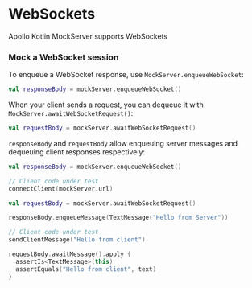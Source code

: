 # WebSockets

Apollo Kotlin MockServer supports WebSockets

### Mock a WebSocket session

To enqueue a WebSocket response, use `MockServer.enqueueWebSocket`:

```kotlin
val responseBody = mockServer.enqueueWebSocket()
```

When your client sends a request, you can dequeue it with `MockServer.awaitWebSocketRequest()`:

```kotlin
val requestBody = mockServer.awaitWebSocketRequest()
```

`responseBody` and `requestBody` allow enqueuing server messages and dequeuing client responses respectively:

```kotlin
val responseBody = mockServer.enqueueWebSocket()

// Client code under test
connectClient(mockServer.url)

val requestBody = mockServer.awaitWebSocketRequest()

responseBody.enqueueMessage(TextMessage("Hello from Server"))

// Client code under test
sendClientMessage("Hello from client")

requestBody.awaitMessage().apply {
  assertIs<TextMessage>(this)
  assertEquals("Hello from client", text)
}
```

